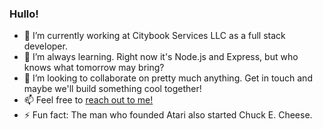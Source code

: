 ### Hullo! 

- 🔭 I’m currently working at Citybook Services LLC as a full stack developer.
- 🌱 I’m always learning. Right now it's Node.js and Express, but who knows what tomorrow may bring?
- 👯 I’m looking to collaborate on pretty much anything. Get in touch and maybe we'll build something cool together!
- 📫 Feel free to [reach out to me! ](https://aaronwolf.dev/contact)
- ⚡ Fun fact: The man who founded Atari also started Chuck E. Cheese.
